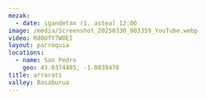 ```yaml
---
mezak:
  - date: igandetan (1. astea) 12:00
image: /media/Screenshot_20250330_003359_YouTube.webp
video: Rd0UfY7W8EI
layout: parroquia
locations:
  - name: San Pedro
    geo: 43.0374485, -1.8039478
title: arrarats
valley: Basaburua
---
```

